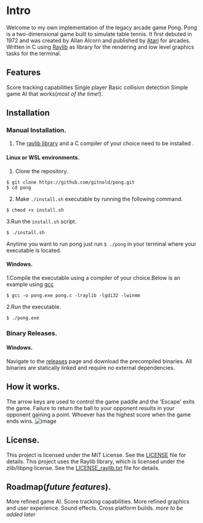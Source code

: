 # Intro
Welcome to my own implementation of the legacy arcade game Pong.
Pong is a two-dimensional game built to simulate table tennis. It first debuted in 1972
and was created by Allan Alcorn and published by [Atari](https://en.wikipedia.org/wiki/Atari,_Inc) for arcades.
Written in C using [Raylib](https://www.raylib.com/ "Raylib Official Website") as library for the rendering and low level graphics tasks for the terminal.
## Features
Score tracking capabilities
Single player
Basic collision detection
Simple game AI that works(*most of the time!*).
## Installation
### Manual Installation.
1. The [raylib library](https://github.com/raysan5/raylib?tab=readme-ov-file) and a C compiler of your choice need to be installed .
#### Linux or WSL environments.
1. Clone the repository.
```
$ git clone https://github.com/gitnold/pong.git
$ cd pong
```
2. Make `./install.sh` executable by running the following command.
```
$ chmod +x install.sh
```
3.Run the `install.sh` script.
```
$ ./install.sh
```
Anytime you want to run pong just run `$ ./pong` in your terminal where your executable is located.
#### Windows.
1.Compile the executable using a compiler of your choice.Below is an example using [gcc](https://gcc.gnu.org/install/download.html "Gcc installation page")
```
$ gcc -o pong.exe pong.c -lraylib -lgdi32 -lwinmm
```
2.Run the executable.
```
$ ./pong.exe
```
### Binary Releases.
#### Windows.
Navigate to the [releases](https://github.com/gitnold/pong/releases "Releases page") page and download the precompiled binaries. All binaries are statically linked and require no external dependencies.
## How it works.
The arrow keys are used to control the game paddle and the 'Escape' exits the game.
Failure to return the ball to your opponent results in your opponent gaining a point.
Whoever has the highest score when the game ends wins.
![image](https://github.com/user-attachments/assets/a1e6d349-c5ad-4fd9-9b45-e71a918a1a14)

## License.
This project is licensed under the MIT License. See the [LICENSE](LICENSE) file for details.
This project uses the Raylib library, which is licensed under the zlib/libpng license. See the [LICENSE_raylib.txt](https://github.com/raysan5/raylib/blob/master/LICENSE "Raylib License") file for details.
## Roadmap(*future features*).
More refined game AI.
Score tracking capabilities.
More refined  graphics and user experience.
Sound effects.
Cross platform builds.
*more to be added later*
